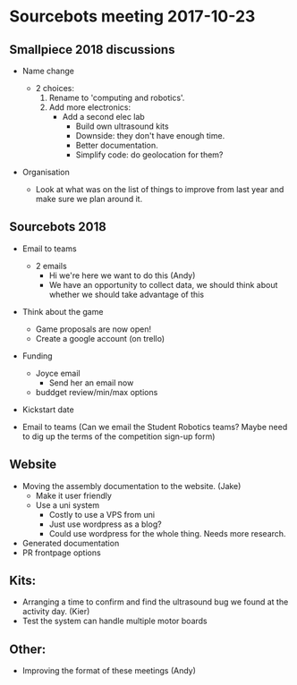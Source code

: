 # Sourcebots meeting 2017-10-23

## Smallpiece 2018 discussions
- Name change
    - 2 choices:
        1. Rename to 'computing and robotics'.
        2. Add more electronics:
            - Add a second elec lab
                - Build own ultrasound kits
                - Downside: they don't have enough time.
                - Better documentation.
                - Simplify code: do geolocation for them? 

- Organisation
    - Look at what was on the list of things to improve from last year and make sure we plan around it.


## Sourcebots 2018
- Email to teams
    - 2 emails
        - Hi we're here we want to do this (Andy)
        - We have an opportunity to collect data, we should think about whether we should take advantage of this

- Think about the game
    - Game proposals are now open! 
    - Create a google account (on trello)

- Funding
    - Joyce email
        - Send her an email now
    - buddget review/min/max options
- Kickstart date
- Email to teams (Can we email the Student Robotics teams? Maybe need to dig up the terms of the competition sign-up form)

## Website
- Moving the assembly documentation to the website. (Jake)
    - Make it user friendly
    - Use a uni system
        - Costly to use a VPS from uni 
        - Just use wordpress as a blog?
        - Could use wordpress for the whole thing. Needs more research.
- Generated documentation
- PR frontpage options


## Kits:
- Arranging a time to confirm and find the ultrasound bug we found at the activity day. (Kier)
- Test the system can handle multiple motor boards

## Other:
- Improving the format of these meetings (Andy) 
